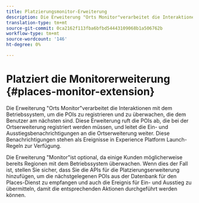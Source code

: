```yaml
---
title: Platzierungsmonitor-Erweiterung
description: Die Erweiterung "Orts Monitor"verarbeitet die Interaktionen mit dem Betriebssystem, um die POIs zu registrieren und zu überwachen, die dem Benutzer am nächsten sind.
translation-type: tm+mt
source-git-commit: 0ca2162f113fba6bfbd54443109068b1a506762b
workflow-type: tm+mt
source-wordcount: '146'
ht-degree: 0%

---
```



# Platziert die Monitorerweiterung {#places-monitor-extension}

Die Erweiterung &quot;Orts Monitor&quot;verarbeitet die Interaktionen mit dem Betriebssystem, um die POIs zu registrieren und zu überwachen, die dem Benutzer am nächsten sind. Diese Erweiterung ruft die POIs ab, die bei der Ortserweiterung registriert werden müssen, und leitet die Ein- und Ausstiegsbenachrichtigungen an die Ortserweiterung weiter. Diese Benachrichtigungen stehen als Ereignisse in Experience Platform Launch-Regeln zur Verfügung.

Die Erweiterung &quot;Monitor&quot;ist optional, da einige Kunden möglicherweise bereits Regionen mit dem Betriebssystem überwachen. Wenn dies der Fall ist, stellen Sie sicher, dass Sie die APIs für die Platzierungserweiterung hinzufügen, um die nächstgelegenen POIs aus der Datenbank für den Places-Dienst zu empfangen und auch die Ereignis für Ein- und Ausstieg zu übermitteln, damit die entsprechenden Aktionen durchgeführt werden können.
